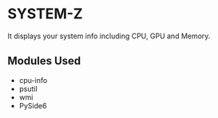 # SYSTEM-Z
It displays your system info including CPU, GPU and Memory.

## Modules Used
* cpu-info
* psutil
* wmi
* PySide6